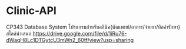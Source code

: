 # Clinic-API
CP343 Database System โปรแกรมสำหรับคลินิค(นัดแพทย์/อาการ/จ่ายยา/บิลค่ารักษา) <br>
สไลด์นำเสนอ https://drive.google.com/file/d/1iRu76-dWaqH8Lc1DTGytcU3mWn2_60tf/view?usp=sharing
